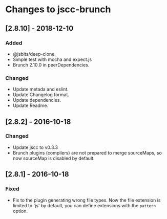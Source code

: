 # Changes to jscc-brunch

## \[2.8.10] - 2018-12-10

### Added

- @jsbits/deep-clone.
- Simple test with mocha and expect.js
- Brunch 2.10.0 in peerDependencies.

### Changed

- Update metada and eslint.
- Update Changelog format.
- Update dependencies.
- Update Readme.

## \[2.8.2] - 2016-10-18

### Changed

- Update jscc to v0.3.3
- Brunch plugins (compilers) are not prepared to merge sourceMaps, so now sourceMap is disabled by default.

## \[2.8.1] - 2016-10-18

### Fixed

- Fix to the plugin generating wrong file types.
  Now the file extension is limited to 'js' by default, you can define extensions with the `pattern` option.
